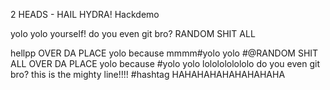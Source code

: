 2 HEADS - HAIL HYDRA!
Hackdemo

yolo
yolo yourself!
do you even git bro?
RANDOM SHIT ALL 

hellpp
OVER DA PLACE
yolo because mmmm#yolo yolo
#@RANDOM SHIT ALL OVER DA PLACE
yolo because #yolo yolo
lololololololo
do you even git bro?
this is the mighty line!!!! #hashtag
HAHAHAHAHAHAHAHAHA
